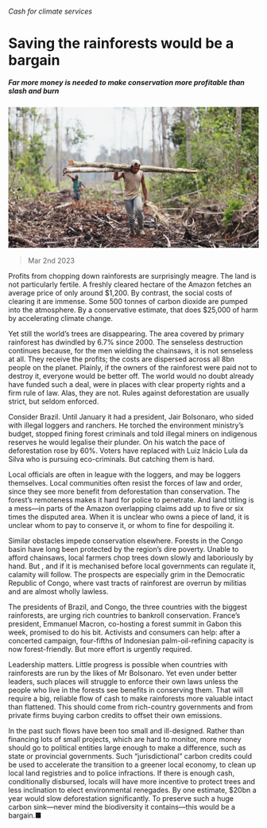 ###### Cash for climate services

# Saving the rainforests would be a bargain 

##### Far more money is needed to make conservation more profitable than slash and burn 

![image](images/20230304_LDP001.jpg) 

> Mar 2nd 2023 

Profits from chopping down rainforests are surprisingly meagre. The land is not particularly fertile. A freshly cleared hectare of the Amazon fetches an average price of only around $1,200. By contrast, the social costs of clearing it are immense. Some 500 tonnes of carbon dioxide are pumped into the atmosphere. By a conservative estimate, that does $25,000 of harm by accelerating climate change.

Yet still the world’s trees are disappearing. The area covered by primary rainforest has dwindled by 6.7% since 2000. The senseless destruction continues because, for the men wielding the chainsaws, it is not senseless at all. They receive the profits; the costs are dispersed across all 8bn people on the planet. Plainly, if the owners of the rainforest were paid not to destroy it, everyone would be better off. The world would no doubt already have funded such a deal, were  in places with clear property rights and a firm rule of law. Alas, they are not. Rules against deforestation are usually strict, but seldom enforced.

Consider Brazil. Until January it had a president, Jair Bolsonaro, who sided with illegal loggers and ranchers. He torched the environment ministry’s budget, stopped fining forest criminals and told illegal miners on indigenous reserves he would legalise their plunder. On his watch the pace of deforestation rose by 60%. Voters have replaced  with Luiz Inácio Lula da Silva who is pursuing eco-criminals. But catching them is hard. 

Local officials are often in league with the loggers, and may be loggers themselves. Local communities often resist the forces of law and order, since they see more benefit from deforestation than conservation. The forest’s remoteness makes it hard for police to penetrate. And land titling is a mess—in parts of the Amazon overlapping claims add up to five or six times the disputed area. When it is unclear who owns a piece of land, it is unclear whom to pay to conserve it, or whom to fine for despoiling it.

Similar obstacles impede conservation elsewhere. Forests in the Congo basin have long been protected by the region’s dire poverty. Unable to afford chainsaws, local farmers chop trees down slowly and laboriously by hand. But , and if it is mechanised before local governments can regulate it, calamity will follow. The prospects are especially grim in the Democratic Republic of Congo, where vast tracts of rainforest are overrun by militias and are almost wholly lawless.

The presidents of Brazil,  and Congo, the three countries with the biggest rainforests, are urging rich countries to bankroll conservation. France’s president, Emmanuel Macron, co-hosting a forest summit in Gabon this week, promised to do his bit. Activists and consumers can help: after a concerted campaign, four-fifths of Indonesian palm-oil-refining capacity is now forest-friendly. But more effort is urgently required. 

Leadership matters. Little progress is possible when countries with rainforests are run by the likes of Mr Bolsonaro. Yet even under better leaders, such places will struggle to enforce their own laws unless the people who live in the forests see benefits in conserving them. That will require a big, reliable flow of cash to make rainforests more valuable intact than flattened. This should come from rich-country governments and from private firms buying carbon credits to offset their own emissions.

In the past such flows have been too small and ill-designed. Rather than financing lots of small projects, which are hard to monitor, more money should go to political entities large enough to make a difference, such as state or provincial governments. Such “jurisdictional” carbon credits could be used to accelerate the transition to a greener local economy, to clean up local land registries and to police infractions. If there is enough cash, conditionally disbursed, locals will have more incentive to protect trees and less inclination to elect environmental renegades. By one estimate, $20bn a year would slow deforestation significantly. To preserve such a huge carbon sink—never mind the biodiversity it contains—this would be a bargain.■



